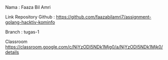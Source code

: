 Nama : Faaza Bil Amri

Link Repository Github :
https://github.com/faazabilamri7/assignment-golang-hacktiv-kominfo

Branch : tugas-1

Classroom 
https://classroom.google.com/c/NjYzODI5NDk1Mjg0/a/NjYzODI5NDk1Mjk0/details
